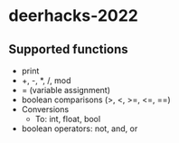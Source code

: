 ﻿# deerhacks-2022
## Supported functions
* print
* +, -, \*, /, mod
* = (variable assignment)
* boolean comparisons (>, <, >=, <=, ==)
* Conversions
  * To: int, float, bool
* boolean operators: not, and, or
